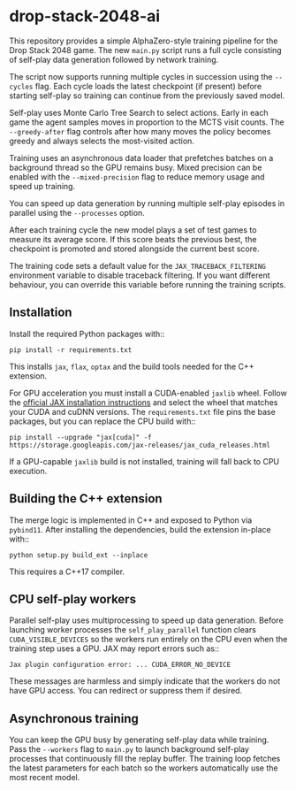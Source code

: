 # drop-stack-2048-ai

This repository provides a simple AlphaZero-style training pipeline for the
Drop Stack 2048 game. The new `main.py` script runs a full cycle consisting of
self-play data generation followed by network training.

The script now supports running multiple cycles in succession using the
``--cycles`` flag. Each cycle loads the latest checkpoint (if present) before
starting self-play so training can continue from the previously saved model.

Self-play uses Monte Carlo Tree Search to select actions. Early in each game the
agent samples moves in proportion to the MCTS visit counts. The `--greedy-after`
flag controls after how many moves the policy becomes greedy and always selects
the most-visited action.

Training uses an asynchronous data loader that prefetches batches on a
background thread so the GPU remains busy. Mixed precision can be enabled with
the `--mixed-precision` flag to reduce memory usage and speed up training.

You can speed up data generation by running multiple self-play episodes in
parallel using the `--processes` option.

After each training cycle the new model plays a set of test games to measure
its average score. If this score beats the previous best, the checkpoint is
promoted and stored alongside the current best score.

The training code sets a default value for the `JAX_TRACEBACK_FILTERING`
environment variable to disable traceback filtering. If you want different
behaviour, you can override this variable before running the training scripts.

## Installation

Install the required Python packages with::

    pip install -r requirements.txt

This installs `jax`, `flax`, `optax` and the build tools needed for the C++
extension.

For GPU acceleration you must install a CUDA-enabled `jaxlib` wheel. Follow the
[official JAX installation instructions](https://jax.readthedocs.io/en/latest/installation.html#pip-install)
and select the wheel that matches your CUDA and cuDNN versions. The `requirements.txt`
file pins the base packages, but you can replace the CPU build with::

    pip install --upgrade "jax[cuda]" -f https://storage.googleapis.com/jax-releases/jax_cuda_releases.html

If a GPU-capable `jaxlib` build is not installed, training will fall back to CPU
execution.

## Building the C++ extension

The merge logic is implemented in C++ and exposed to Python via `pybind11`.
After installing the dependencies, build the extension in-place with::

    python setup.py build_ext --inplace

This requires a C++17 compiler.

## CPU self-play workers

Parallel self-play uses multiprocessing to speed up data generation. Before
launching worker processes the `self_play_parallel` function clears
`CUDA_VISIBLE_DEVICES` so the workers run entirely on the CPU even when the
training step uses a GPU. JAX may report errors such as::

    Jax plugin configuration error: ... CUDA_ERROR_NO_DEVICE

These messages are harmless and simply indicate that the workers do not have GPU
access. You can redirect or suppress them if desired.

## Asynchronous training

You can keep the GPU busy by generating self-play data while training. Pass the
`--workers` flag to `main.py` to launch background self-play processes that
continuously fill the replay buffer. The training loop fetches the latest
parameters for each batch so the workers automatically use the most recent
model.
